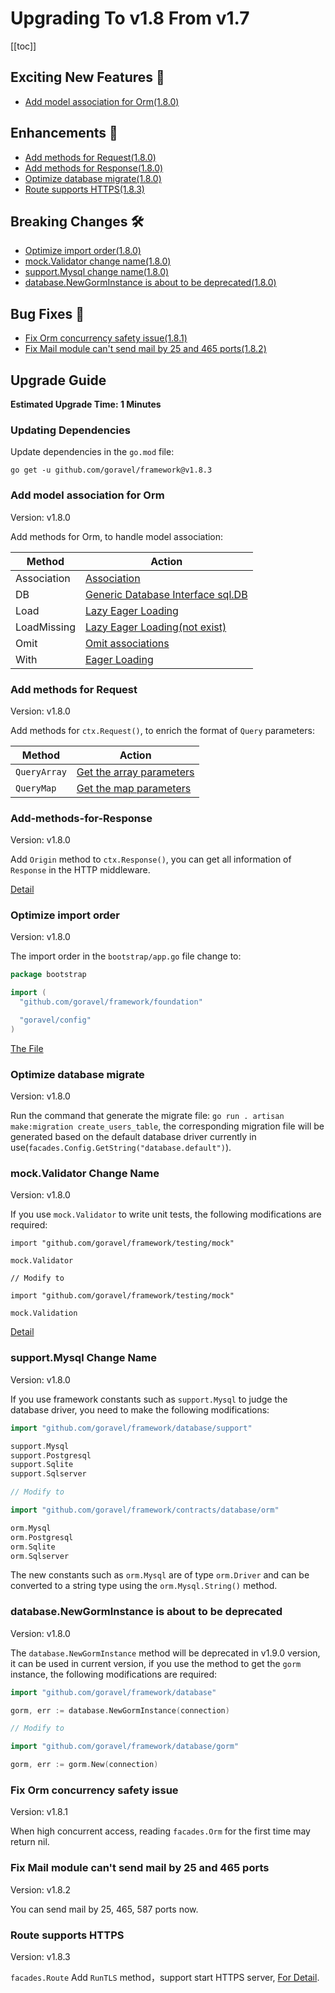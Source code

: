 # Upgrading To v1.8 From v1.7

[[toc]]

## Exciting New Features 🎉

- [Add model association for Orm(1.8.0)](#Add-model-association-for-Orm)

## Enhancements 🚀

- [Add methods for Request(1.8.0)](#Add-methods-for-Request)
- [Add methods for Response(1.8.0)](#Add-methods-for-Response)
- [Optimize database migrate(1.8.0)](#Optimize-database-migrate)
- [Route supports HTTPS(1.8.3)](#Route-supports-HTTPS)

## Breaking Changes 🛠

- [Optimize import order(1.8.0)](#Optimize-import-order)
- [mock.Validator change name(1.8.0)](#mock.Validator-Change-Name)
- [support.Mysql change name(1.8.0)](#support.Mysql-Change-Name)
- [database.NewGormInstance is about to be deprecated(1.8.0)](#database.NewGormInstance-is-about-to-be-deprecated)

## Bug Fixes 🐛

- [Fix Orm concurrency safety issue(1.8.1)](#Fix-Orm-concurrency-safety-issue)
- [Fix Mail module can't send mail by 25 and 465 ports(1.8.2)](#Fix-Mail-module-can't-send-mail-by-25-and-465-ports)

## Upgrade Guide

**Estimated Upgrade Time: 1 Minutes**

### Updating Dependencies

Update dependencies in the `go.mod` file:

```
go get -u github.com/goravel/framework@v1.8.3
```

### Add model association for Orm

Version: v1.8.0

Add methods for Orm, to handle model association:

| Method       | Action                              |
| -----------  | --------------------------------- |
| Association  | [Association](../orm/association.md#Find-Associations) |
| DB           | [Generic Database Interface sql.DB](../orm/getting-started.md#Generic-Database-Interface-sql.DB) |
| Load         | [Lazy Eager Loading](../orm/association.md#Lazy-Eager-Loading) |
| LoadMissing  | [Lazy Eager Loading(not exist)](../orm/association.md#Lazy-Eager-Loading)           |
| Omit         | [Omit associations](../orm/association.md#Create-or-Update-Associations)     |
| With         | [Eager Loading](../orm/association.md#Eager-Loading)     |

### Add methods for Request

Version: v1.8.0

 Add methods for `ctx.Request()`, to enrich the format of `Query` parameters: 

| Method        | Action                              |
| -----------  | --------------------------------- |
| `QueryArray` | [Get the array parameters](../the-basics/request.md#Retrieving-Input-From-The-Query-String) |
| `QueryMap`   | [Get the map parameters](../the-basics/request.md#Retrieving-Input-From-The-Query-String) |

### Add-methods-for-Response

Version: v1.8.0

Add `Origin` method to `ctx.Response()`, you can get all  information of `Response` in the HTTP middleware.

[Detail](../the-basics/response.md#Get-Response)

### Optimize import order

Version: v1.8.0

The import order in the `bootstrap/app.go` file change to:

```go
package bootstrap

import (
  "github.com/goravel/framework/foundation"

  "goravel/config"
)
```

[The File](https://github.com/goravel/goravel/blob/v1.8.0/bootstrap/app.go)

### Optimize database migrate

Version: v1.8.0

Run the command that generate the migrate file: `go run . artisan make:migration create_users_table`, the corresponding migration file will be generated based on the default database driver currently in use(`facades.Config.GetString("database.default")`).

### mock.Validator Change Name

Version: v1.8.0

If you use `mock.Validator` to write unit tests, the following modifications are required:

```
import "github.com/goravel/framework/testing/mock"

mock.Validator

// Modify to

import "github.com/goravel/framework/testing/mock"

mock.Validation
```

[Detail](../digging-deeper/mock.md#Mock-facades.Validation)

### support.Mysql Change Name

Version: v1.8.0

If you use framework constants such as `support.Mysql` to judge the database driver, you need to make the following modifications:

```go
import "github.com/goravel/framework/database/support"

support.Mysql
support.Postgresql
support.Sqlite
support.Sqlserver

// Modify to

import "github.com/goravel/framework/contracts/database/orm"

orm.Mysql
orm.Postgresql
orm.Sqlite
orm.Sqlserver
```

The new constants such as `orm.Mysql` are of type `orm.Driver` and can be converted to a string type using the `orm.Mysql.String()` method.

### database.NewGormInstance is about to be deprecated

Version: v1.8.0

The `database.NewGormInstance` method will be deprecated in v1.9.0 version, it can be used in current version, if you use the method to get the `gorm` instance, the following modifications are required:

```go
import "github.com/goravel/framework/database"

gorm, err := database.NewGormInstance(connection)

// Modify to

import "github.com/goravel/framework/database/gorm"

gorm, err := gorm.New(connection)
```

### Fix Orm concurrency safety issue

Version: v1.8.1

When high concurrent access, reading `facades.Orm` for the first time may return nil.

### Fix Mail module can't send mail by 25 and 465 ports

Version: v1.8.2

You can send mail by 25, 465, 587 ports now.

### Route supports HTTPS

Version: v1.8.3

`facades.Route` Add `RunTLS` method，support start HTTPS server, [For Detail](../the-basics/routing.md#start-https-server).

<CommentService/>
